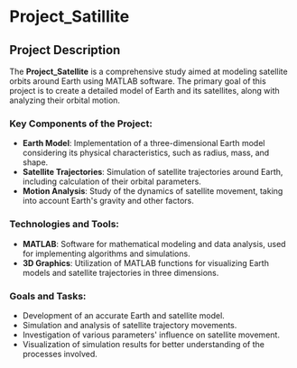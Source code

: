 # Project_Satillite

## Project Description

The **Project_Satellite** is a comprehensive study aimed at modeling satellite orbits around Earth using MATLAB software. The primary goal of this project is to create a detailed model of Earth and its satellites, along with analyzing their orbital motion.

### Key Components of the Project:

- **Earth Model**: Implementation of a three-dimensional Earth model considering its physical characteristics, such as radius, mass, and shape.
- **Satellite Trajectories**: Simulation of satellite trajectories around Earth, including calculation of their orbital parameters.
- **Motion Analysis**: Study of the dynamics of satellite movement, taking into account Earth's gravity and other factors.

### Technologies and Tools:

- **MATLAB**: Software for mathematical modeling and data analysis, used for implementing algorithms and simulations.
- **3D Graphics**: Utilization of MATLAB functions for visualizing Earth models and satellite trajectories in three dimensions.

### Goals and Tasks:

- Development of an accurate Earth and satellite model.
- Simulation and analysis of satellite trajectory movements.
- Investigation of various parameters' influence on satellite movement.
- Visualization of simulation results for better understanding of the processes involved.
